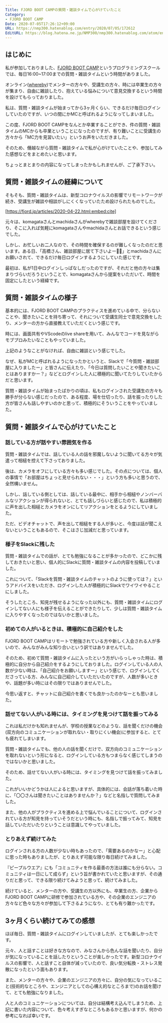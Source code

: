 ```yaml
---
Title: FJORD BOOT CAMPの質問・雑談タイムで心がけていたこと
Category:
- FJORD BOOT CAMP
Date: 2020-07-05T17:26:12+09:00
URL: https://nmp300.hatenablog.com/entry/2020/07/05/172612
EditURL: https://blog.hatena.ne.jp/NMP300/nmp300.hatenablog.com/atom/entry/26006613594096396
---
```


## はじめに

私が参加しておりました、[FJORD BOOT CAMP](https://bootcamp.fjord.jp)というプログラミングスクールでは、毎日16:00~17:00までの質問・雑談タイムという時間がありました。

オンライン([whereby](https://whereby.com))でメンターの方々や、受講生の方々、時には卒業生の方々が集まり、自由に雑談したり、抱えている悩みについて意見交換するという時間を設けてもらっておりました。

私は、質問・雑談タイムが始まってから3ヶ月くらい、できるだけ毎日ログインしていたのですが、いつの間にかMCと呼ばれるようになってしまいました。

この度、FJORD BOOT CAMPをなんとか卒業することができ、件の質問・雑談タイムのMCからも卒業ということになったのですが、有り難いことに受講生の方々から「MC力を見習いたい」というお声をいただきました。

そのため、僭越ながら質問・雑談タイムで私が心がけていたことや、参加してみた感想などをまとめたいと思います。

ちょっとまとまりの内容になってしまったかもしれませんが、ご了承下さい。


## 質問・雑談タイムの経緯について

そもそも、質問・雑談タイムは、新型コロナウイルスの影響でリモートワークが続き、受講生が雑談や相談がしにくくなっていたため設けられたものでした。



[https://fjord.jp/articles/2020-04-22.html:embed:cite]


元々は、komagataさんとmachidaさんがwherebyで雑談部屋を設けてくださり、そこに入れば気軽にkomagataさんやmachidaさんとお話できるという感じでした。

しかし、お忙しいお二人なので、その時間を確保するのが難しくなったのだと思います。ある日、「高橋さん、雑談部屋に居て下さいよー🙇‍♂️」とmachidaさんにお願いされて、できるだけ毎日ログインするようにしていた感じです。

最初は、私が1日中ログインしっぱなしだったのですが、それだと他の方々は集まりづらいだろうということで、komagataさんから提案をいただいて、時間を固定にしたという経緯です。


## 質問・雑談タイムの様子

基本的には、FJORD BOOT CAMPのプラクティスを進めている中で、分らないことや、聞きたいことを持ち寄って、それについて受講生同士で意見交換をしたり、メンターの方から直接教えていただくという感じです。

時には、画面共有やVScodeのlive shareを用いて、みんなでコードを見ながらモブプロみたいなこともやっていました。

上記のようなことがなければ、自由に雑談という感じでした。


なぜ、私がMCと呼ばれるようになったかというと、Slackで「今質問・雑談部屋に入りましたー」と皆さんに伝えたり、「今日は質問したいことや聞きたいことはありますかー？」などとログインした人に積極的に聞いてたりしていたからだと思います。

質問・雑談タイムが始まったばかりの頃は、私もログインされた受講生の方々も勝手が分らない感じだったので、ある程度、場を仕切ったり、話を振ったりした方が皆さんも話しやすいのかと思って、積極的にそういうことをやっていました。


## 質問・雑談タイムで心がけていたこと

### 話している方が話やすい雰囲気を作る

質問・雑談タイムでは、話している人の話を邪魔しないように聞いてる方々が気遣って相槌を控えて下さっておりました。

後は、カメラをオフにしている方々も多い感じでした。その点については、個人の事情で「お部屋はちょっと見せられない・・・」という方も多いと思うので、全然構いません。

しかし、話している側としては、話している最中に、相手から相槌やノンバーバルなリアクションが得られないと、とても話しづらいと感じたので、私は積極的に声を出した相槌とカメラをオンにしてリアクションをとるようにしていました。

ただ、ビデオチャットで、声を出して相槌をする人が多いと、今度は話が聞こえないということもあるので、そこはさじ加減だと思っています。


### 様子をSlackに残した

質問・雑談タイムでの話が、とても勉強になることが多かったので、どこかに残しておきたいと思い、個人的にSlackに質問・雑談タイムの内容を投稿していました。

これについて、「Slackを質問・雑談タイムのチャットのように使っては？」というアドバイスをいただき、ログインした人が積極的にSlackでワイワイやることにしました。

そうしたところ、知見が残せるようになった以外にも、質問・雑談タイムにログインしてない人にも様子を伝えることができたりして、少しは質問・雑談タイムに入りやすくなったのではないかと思いました。


### 初めての人がいるときは、積極的に自己紹介をした

FJORD BOOT CAMPはリモートで勉強されている方や新しく入会される人が多いので、みんながみんな知り合いという訳ではありませんでした。

そのため、初めて質問・雑談タイムに入ったという方がいらっしゃった時は、積極的に自分から自己紹介をするようにしておりました。ログインしている人の人数が少ない時は、「自己紹介をお願いしますー」という感じで、ログインしてくださっている方、みんなに自己紹介していただいたのですが、人数が多いときや、話題が多い時にはその限りではありませんでした。

今思い返すと、チャットに自己紹介を書くでも良かったのかなーとも思いました。


### 話せてない人がいる時には、タイミングを見つけて話を振ってみる

これは私だけかも知れませんが、学校の授業などのような、話を聞くだけの機会(双方向のコミュニケーションが取れない・取りにくい機会)に参加すると、とても疲れてしまいます。

質問・雑談タイムでも、他の人の話を聞くだけで、双方向のコミュニケーションを取れないという形になると、ログインしている方もつまらなく感じてしまうのではないかと思いました。

そのため、話せてない人がいる時には、タイミングを見つけて話を振ってみました。

これがいいかどうかは人によると思いますが、具体的には、会話が落ち着いた時に、「〇〇さんは聞きたいことはありませんか？」などと名指しで質問してみました。

また、他の人がプラクティスを進める上で悩んでいることについて、ログインされている方が知見を持っていそうだという時にも、名指しで振ってみて、知見を話していただいたりということは意識してやっていました。


### とりあえず続けてみた

ログインされる方の人数が少ない時もあったので、「需要あるのかなー」と心配に思った時もありましたが、とりあえず可能な限り毎日続けてみました。

『ピープルウエア』にも「コミュニティを作る最善の方法は誰にも分らない。コミュニティは一日にして成らず」という旨が書かれていたと思いますが、その通りだと思って、できる限り続けてみようと思って、続けてみました。

続けていると、メンターの方や、受講生の方以外にも、卒業生の方、企業からFJORD BOOT CAMPに研修で参加されている方や、その企業のエンジニアの方々など色々な方々が参加して下さるようになり、とても有り難かったです。


## 3ヶ月くらい続けてみての感想

ほぼ毎日、質問・雑談タイムにログインしていましたが、とても楽しかったです。

元々、人と話すことは好きな方なので、みなさんから色んな話を聞いたり、自分が気になっていることを話したりということが楽しかったです。新型コロナウイルスの影響で、人と話すこと自体が減っていたので、良い気分転換・ストレス発散になったという面もあります。

また、メンターの方々や、企業のエンジニアの方々に、自分の気になっていること(技術的なところや、エンジニアとしての心構え的なところまで)のお話を聞けて、とても勉強になりました。

人と人のコミュニケーションについては、自分は結構考え込んでしまうため、上記に書いた内容について、色々考えすぎなところもあるかと思いますが、何かの参考になれば幸いです。
